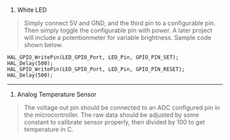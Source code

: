 1. White LED 

> Simply connect 5V and GND, and the third pin to a configurable pin. Then simply toggle the configurable pin with power. A later project will include a potentionmeter for variable brightness. Sample code shown below.

```
HAL_GPIO_WritePin(LED_GPIO_Port, LED_Pin, GPIO_PIN_SET); 
HAL_Delay(500); 
HAL_GPIO_WritePin(LED_GPIO_Port, LED_Pin, GPIO_PIN_RESET); 
HAL_Delay(500);
```
---




1. Analog Temperature Sensor
> The voltage out pin should be connected to an ADC configured pin in the microcontroller. The raw data should be adjusted by some constant to calibrate sensor properly, then divided by 100 to get temperature in C.
